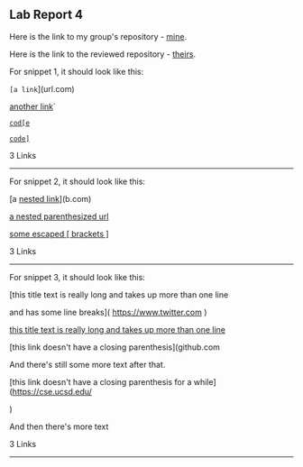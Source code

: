 ## Lab Report 4 

Here is the link to my group's repository - [mine](https://github.com/arsobhani/markdown-parse).

Here is the link to the reviewed repository - [theirs](https://github.com/JessalynWang/markdown-parse).

For snippet 1, it should look like this:

`[a link`](url.com)

[another link](`google.com)`

[`cod[e`](google.com)

[`code]`](ucsd.edu)

3 Links

---

For snippet 2, it should look like this:

[a [nested link](a.com)](b.com)

[a nested parenthesized url](a.com(()))

[some escaped \[ brackets \]](example.com)

3 Links

---

For snippet 3, it should look like this:

[this title text is really long and takes up more than 
one line

and has some line breaks](
    https://www.twitter.com
)

[this title text is really long and takes up more than 
one line](
    https://ucsd-cse15l-w22.github.io/
)


[this link doesn't have a closing parenthesis](github.com

And there's still some more text after that.

[this link doesn't have a closing parenthesis for a while](https://cse.ucsd.edu/



)

And then there's more text

3 Links

---


